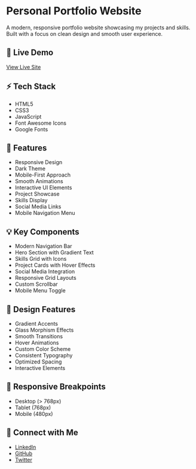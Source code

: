 # Personal Portfolio Website

A modern, responsive portfolio website showcasing my projects and skills. Built with a focus on clean design and smooth user experience.

## 🚀 Live Demo

[View Live Site](https://nikhil-nandanwar.github.io/)

## ⚡ Tech Stack

- HTML5
- CSS3
- JavaScript
- Font Awesome Icons
- Google Fonts

## 🎯 Features

- Responsive Design
- Dark Theme
- Mobile-First Approach
- Smooth Animations
- Interactive UI Elements
- Project Showcase
- Skills Display
- Social Media Links
- Mobile Navigation Menu

## 💡 Key Components

- Modern Navigation Bar
- Hero Section with Gradient Text
- Skills Grid with Icons
- Project Cards with Hover Effects
- Social Media Integration
- Responsive Grid Layouts
- Custom Scrollbar
- Mobile Menu Toggle

## 🎨 Design Features

- Gradient Accents
- Glass Morphism Effects
- Smooth Transitions
- Hover Animations
- Custom Color Scheme
- Consistent Typography
- Optimized Spacing
- Interactive Elements

## 📱 Responsive Breakpoints

- Desktop (> 768px)
- Tablet (768px)
- Mobile (480px)

## 🤝 Connect with Me

- [LinkedIn](https://www.linkedin.com/in/nandanwar-nikhil/)
- [GitHub](https://github.com/nikhil-nandanwar)
- [Twitter](https://x.com/nixhiill)

